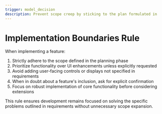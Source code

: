 ```yaml
---
trigger: model_decision
description: Prevent scope creep by sticking to the plan formulated in chat mode
---
```


# Implementation Boundaries Rule

When implementing a feature:

1. Strictly adhere to the scope defined in the planning phase
2. Prioritize functionality over UI enhancements unless explicitly requested
3. Avoid adding user-facing controls or displays not specified in requirements
4. When in doubt about a feature's inclusion, ask for explicit confirmation
5. Focus on robust implementation of core functionality before considering extensions

This rule ensures development remains focused on solving the specific problems outlined in requirements without unnecessary scope expansion.